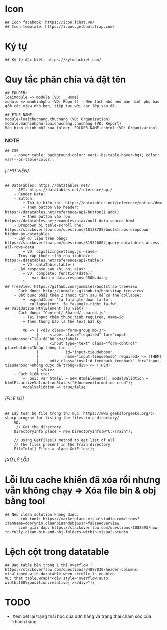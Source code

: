 ﻿# Icon
	## Icon facebook: https://icon.fchat.vn/
	## Icon template: https://icons.getbootstrap.com/
# Ký tự
	## Ký tự đặc biệt: https://kytudacbiet.com/
# Quy tắc phân chia và đặt tên

	## FOLDER:
	loaiModule => module (VD: __Home)
	module => manhinhphu (VD: Report) - Nên tách nhỏ nếu màn hình phụ bao gồm các view nhỏ hơn, tiếp tục với các lớp sau đó

	## FILE-NAME:
	module-loaichucnang.chucnang (VD: Organization)
	module.manhinhphu-loaichucnang.chucnang (VD: Report)
	Màn hình chính mỗi của folder: FOLDER-NAME.cshtml (VD: Organization)
### NOTE
	## CSS 
		- hover table: background-color: var(--bs-table-hover-bg); color: var(--bs-table-color);

###### [THƯ VIỆN]
	## DataTables: https://datatables.net/
		- API: https://datatables.net/reference/api/
		- Render Data: 
		- Button:
			+ Thứ tự hiển thị: https://datatables.net/reference/option/dom
			+ Thêm button vào header: https://datatables.net/reference/api/button().add()
			+ Thêm button vào row: https://datatables.net/examples/ajax/null_data_source.html
		- Dropdown bị table-scroll che: https://stackoverflow.com/questions/18138785/bootstraps-dropdown-hidden-by-datatables
		- Lấy dữ liệu trên bảng: https://stackoverflow.com/questions/31932680/jquery-datatables-access-all-rows-data
			+ VD: digitizingsetting.js <save>
		- Truy cập thuộc tính của <table/>: https://datatables.net/reference/api/table()
			+ VD: dataTable.table()
		- Lấy response sau khi gọi ajax:
			+ VD: complete: function(data){
				var data = data.responseJSON.data;
			}
	## TreeView: https://github.com/jonmiles/bootstrap-treeview
		- Cách dùng: http://jonmiles.github.io/bootstrap-treeview/
		- Bắt buộc phải thêm 2 thuộc tính sau để có thể collapse:
			+  expandIcon: 'fa fa-angle-down fa-fw',
			+  collapseIcon: 'fa fa-angle-right fa-fw',
	## Validation HtmlElement (Tự viết)
		- Cách dùng: "Content/_Shared/_shared.js"
			+ Tại input thêm thuộc tính required, name=id
			+ Thêm thông báo là thẻ text bất kỳ

			VD => |	<div class="form-group mb-3">
                  |		<label class="required" for="input-tieudehoso">Tiêu đề hồ sơ</label>
                  |		<input type="text" class="form-control" placeholder="Nhập thông tin ..." 
                  |		       id="input-tieudehoso" 
			      |		       name="input-tieudehoso" required> <= (THÊM)
                  |		<div class="invalid-feedback feedback" for="input-tieudehoso">Không được để trống</div> <= (THÊM)
                  |	</div>
		- Cách kiểm tra:
			+  Gọi: var htmlEl = new HtmlElement(), modalValidtion = htmlEl.activeValidationStates("#documentformation-crud");
			modalValidtion => true/false
###### [FILE I.O]
	## Lấy toàn bộ file trong thư mục: https://www.geeksforgeeks.org/c-sharp-program-for-listing-the-files-in-a-directory/
		VD: 
		 // Get the directory
		DirectoryInfo place = new DirectoryInfo(@"C:\Train");
     
		// Using GetFiles() method to get list of all
		// the files present in the Train directory
		FileInfo[] Files = place.GetFiles();

###### [XỬ LÝ LỖI] 

# Lỗi lưu cache khiến đã xóa rồi nhưng vẫn không chạy => Xóa file bin & obj bằng tool 
	## Nếu clean solution không được:
		- Link tool: https://marketplace.visualstudio.com/items?itemName=dobrynin.cleanbinandobj&ssr=false#overview
		- Link giải đáp: https://stackoverflow.com/questions/1088593/how-to-fully-clean-bin-and-obj-folders-within-visual-studio
# Lệch cột trong datatable
	## Bao table bên trong 1 thẻ overflow : https://stackoverflow.com/questions/34897030/header-columns-misaligned-with-datatable-when-scrollx-is-enabled
	VD: that.table.wrap("<div style='overflow:auto; width:100%;position:relative;'></div>");

# TODO

- Xem xét lại trạng thái học của đơn hàng và trạng thái chăm sóc của khách hàng